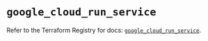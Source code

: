# `google_cloud_run_service`

Refer to the Terraform Registry for docs: [`google_cloud_run_service`](https://registry.terraform.io/providers/hashicorp/google/5.23.0/docs/resources/cloud_run_service).
